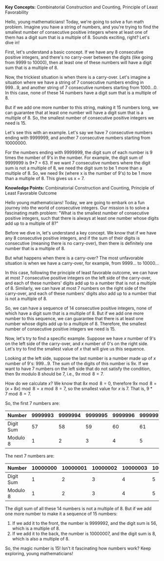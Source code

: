 **Key Concepts:** Combinatorial Construction and Counting, Principle of Least Favorability

Hello, young mathematicians! Today, we're going to solve a fun math problem. Imagine you have a string of numbers, and you're trying to find the smallest number of consecutive positive integers where at least one of them has a digit sum that is a multiple of 8. Sounds exciting, right? Let's dive in!

First, let's understand a basic concept. If we have any 8 consecutive positive integers, and there's no carry-over between the digits (like going from 9999 to 10000), then at least one of these numbers will have a digit sum that is a multiple of 8. 

Now, the trickiest situation is when there is a carry-over. Let's imagine a situation where we have a string of 7 consecutive numbers ending in 999...9, and another string of 7 consecutive numbers starting from 1000...0. In this case, none of these 14 numbers have a digit sum that is a multiple of 8. 

But if we add one more number to this string, making it 15 numbers long, we can guarantee that at least one number will have a digit sum that is a multiple of 8. So, the smallest number of consecutive positive integers we need is 15.

Let's see this with an example. Let's say we have 7 consecutive numbers ending with 9999999, and another 7 consecutive numbers starting from 10000000. 

For the numbers ending with 9999999, the digit sum of each number is 9 times the number of 9's in the number. For example, the digit sum of 9999999 is 9*7 = 63. If we want 7 consecutive numbers where the digit sum is not a multiple of 8, we need the digit sum to be 1 more than a multiple of 8. So, we need 9x (where x is the number of 9's) to be 1 more than a multiple of 8. This gives us x = 7. 


**Knowledge Points:** Combinatorial Construction and Counting, Principle of Least Favorable Outcome

Hello young mathematicians! Today, we are going to embark on a fun journey into the world of consecutive integers. Our mission is to solve a fascinating math problem: "What is the smallest number of consecutive positive integers, such that there is always at least one number whose digits add up to a multiple of 8?"

Before we dive in, let's understand a key concept. We know that if we have any 8 consecutive positive integers, and if the sum of their digits is consecutive (meaning there is no carry-over), then there is definitely one number that is a multiple of 8. 

But what happens when there is a carry-over? The most unfavorable situation is when we have a carry-over, for example, from 9999... to 10000... 

In this case, following the principle of least favorable outcome, we can have at most 7 consecutive positive integers on the left side of the carry-over, and each of these numbers' digits add up to a number that is not a multiple of 8. Similarly, we can have at most 7 numbers on the right side of the carry-over, and each of these numbers' digits also add up to a number that is not a multiple of 8. 

So, we can have a sequence of 14 consecutive positive integers, none of which have a digit sum that is a multiple of 8. But if we add one more number to this sequence, we can guarantee that there is at least one number whose digits add up to a multiple of 8. Therefore, the smallest number of consecutive positive integers we need is 15.

Now, let's try to find a specific example. Suppose we have $x$ number of 9's on the left side of the carry-over, and $x$ number of 0's on the right side. Let's try to find the smallest value of $x$ that will give us this sequence.

Looking at the left side, suppose the last number is a number made up of $x$ number of 9's: 999...9. The sum of the digits of this number is $9x$. If we want to have 7 numbers on the left side that do not satisfy the condition, then $9x$ modulo 8 should be 7, i.e., $9x \bmod 8 = 7$. 

How do we calculate $x$? We know that $8x \bmod 8 = 0$, therefore $9x \bmod 8 = (x + 8x) \bmod 8 = x \bmod 8 = 7$, so the smallest value for $x$ is 7. That is, $9 * 7 \bmod 8 = 7$. 

So, the first 7 numbers are:

| Number | 9999993 | 9999994 | 9999995 | 9999996 | 9999997 | 9999998 | 9999999 |
|--------|---------|---------|---------|---------|---------|---------|---------|
| Digit Sum | 57 | 58 | 59 | 60 | 61 | 62 | 63 |
| Modulo 8 | 1 | 2 | 3 | 4 | 5 | 6 | 7 |

The next 7 numbers are:

| Number | 10000000 | 10000001 | 10000002 | 10000003 | 10000004 | 10000005 | 10000006 |
|--------|----------|----------|----------|----------|----------|----------|----------|
| Digit Sum | 1 | 2 | 3 | 4 | 5 | 6 | 7 |
| Modulo 8 | 1 | 2 | 3 | 4 | 5 | 6 | 7 |

The digit sum of all these 14 numbers is not a multiple of 8. But if we add one more number to make it a sequence of 15 numbers:

1. If we add it to the front, the number is 9999992, and the digit sum is 56, which is a multiple of 8.
2. If we add it to the back, the number is 10000007, and the digit sum is 8, which is also a multiple of 8.

So, the magic number is 15! Isn't it fascinating how numbers work? Keep exploring, young mathematicians!